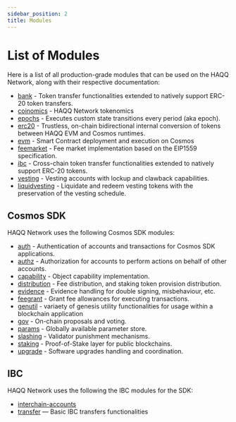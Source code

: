```yaml
---
sidebar_position: 2
title: Modules
---
```


# List of Modules

Here is a list of all production-grade modules that can be used on the HAQQ Network, along with their respective documentation:

- [bank](bank) - Token transfer functionalities extended to natively support ERC-20 token transfers.
- [coinomics](coinomics) - HAQQ Network tokenomics
- [epochs](epochs) - Executes custom state transitions every period (aka epoch).
- [erc20](erc20) - Trustless, on-chain bidirectional internal conversion of tokens between HAQQ EVM and Cosmos runtimes.
- [evm](evm) - Smart Contract deployment and execution on Cosmos
- [feemarket](feemarket) - Fee market implementation based on the EIP1559 specification.
- [ibc](ibc) - Cross-chain token transfer functionalities extended to natively support ERC-20 tokens.
- [vesting](vesting) - Vesting accounts with lockup and clawback capabilities.
- [liquidvesting](liquidvesting) - Liquidate and redeem vesting tokens with the preservation of the vesting schedule.

## Cosmos SDK

HAQQ Network uses the following Cosmos SDK modules:

- [auth](https://docs.cosmos.network/main/modules/auth) - Authentication of accounts and transactions for Cosmos SDK applications.
- [authz](https://docs.cosmos.network/main/modules/authz) - Authorization for accounts to perform actions on behalf of other accounts.
- [capability](https://ibc.cosmos.network/main/ibc/capability-module) - Object capability implementation.
- [distribution](https://docs.cosmos.network/main/modules/distribution) - Fee distribution, and staking token provision distribution.
- [evidence](https://docs.cosmos.network/main/modules/evidence) - Evidence handling for double signing, misbehaviour, etc.
- [feegrant](https://docs.cosmos.network/main/modules/feegrant) - Grant fee allowances for executing transactions.
- [genutil](https://github.com/cosmos/cosmos-sdk/tree/main/x/genutil) - variaety of genesis utility functionalities for usage within a blockchain application
- [gov](https://docs.cosmos.network/main/modules/gov) - On-chain proposals and voting.
- [params](https://docs.cosmos.network/main/modules/params) - Globally available parameter store.
- [slashing](https://docs.cosmos.network/main/modules/slashing) - Validator punishment mechanisms.
- [staking](https://docs.cosmos.network/main/modules/staking) - Proof-of-Stake layer for public blockchains.
- [upgrade](https://docs.cosmos.network/main/modules/upgrade) - Software upgrades handling and coordination.

## IBC

HAQQ Network uses the following the IBC modules for the SDK:

- [interchain-accounts](https://ibc.cosmos.network/main/apps/interchain-accounts/overview.html)
- [transfer](https://ibc.cosmos.network/main/apps/transfer/overview.html) — Basic IBC transfers functionalities